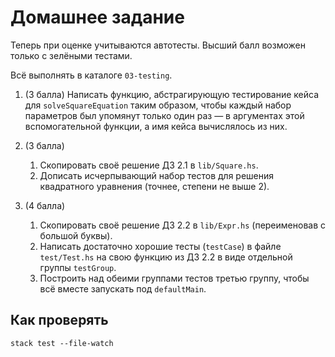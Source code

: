 # Домашнее задание

Теперь при оценке учитываются автотесты. Высший балл возможен только с зелёными тестами.

Всё выполнять в каталоге `03-testing`.

1.  (3 балла) Написать функцию, абстрагирующую тестирование кейса для `solveSquareEquation` таким образом, чтобы каждый набор параметров был упомянут только один раз — в аргументах этой вспомогательной функции, а имя кейса вычислялось из них.

2.  (3 балла)
    1. Скопировать своё решение ДЗ 2.1 в `lib/Square.hs`.
    2. Дописать исчерпывающий набор тестов для решения квадратного уравнения (точнее, степени не выше 2).

3.  (4 балла)
    1. Скопировать своё решение ДЗ 2.2 в `lib/Expr.hs` (переименовав с большой буквы).
    2. Написать достаточно хорошие тесты (`testCase`) в файле `test/Test.hs` на свою функцию из ДЗ 2.2 в виде отдельной группы `testGroup`.
    3. Построить над обеими группами тестов третью группу, чтобы всё вместе запускать под `defaultMain`.

## Как проверять

    stack test --file-watch

